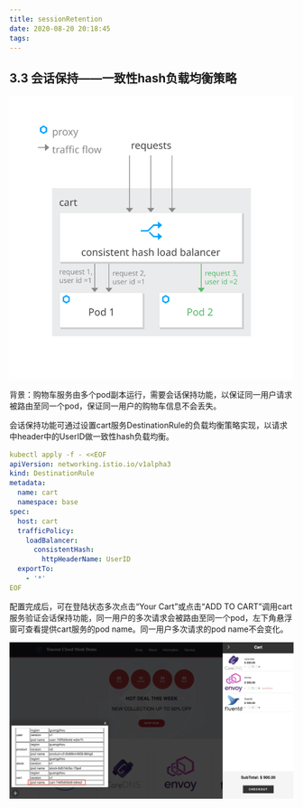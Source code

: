 ```yaml
---
title: sessionRetention
date: 2020-08-20 20:18:45
tags:
---
```

## 3.3 会话保持——一致性hash负载均衡策略

![图3-3-1-会话保持](../../images/netCommunication/3-3-1.svg 'image.svg')

背景：购物车服务由多个pod副本运行，需要会话保持功能，以保证同一用户请求被路由至同一个pod，保证同一用户的购物车信息不会丢失。

会话保持功能可通过设置cart服务DestinationRule的负载均衡策略实现，以请求中header中的UserID做一致性hash负载均衡。

```yaml
kubectl apply -f - <<EOF
apiVersion: networking.istio.io/v1alpha3
kind: DestinationRule
metadata:
  name: cart
  namespace: base
spec:
  host: cart
  trafficPolicy:
    loadBalancer:
      consistentHash:
        httpHeaderName: UserID
  exportTo:
    - '*'
EOF
```

配置完成后，可在登陆状态多次点击“Your Cart”或点击“ADD TO CART”调用cart服务验证会话保持功能，同一用户的多次请求会被路由至同一个pod，左下角悬浮窗可查看提供cart服务的pod name。同一用户多次请求的pod name不会变化。

![图3-3-2-来自同一用户的多次请求被负载均衡至相同pod](../../images/netCommunication/3-3-2.png 'image.png')